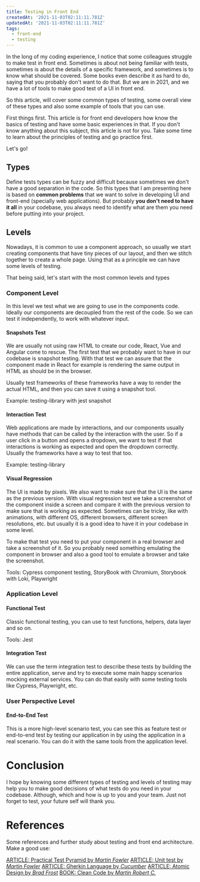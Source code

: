 ```yaml
---
title: Testing in Front End
createdAt: '2021-11-03T02:11:11.781Z'
updatedAt: '2021-11-03T02:11:11.781Z'
tags:
  - front-end
  - testing
---
```


In the long of my coding experience, I notice that some colleagues struggle to make test in front end. Sometimes is about not being familiar with tests, sometimes is about the details of a specific framework, and sometimes is to know what should be covered. Some books even describe it as hard to do, saying that you probably don't want to do that. But we are in 2021, and we have a lot of tools to make good test of a UI in front end.

So this article, will cover some common types of testing, some overall view of these types and also some example of tools that you can use.

First things first. This article is for front end developers how know the basics of testing and have some basic experiences in that. If you don't know anything about this subject, this article is not for you. Take some time to learn about the principles of testing and go practice first.

Let's go!

## Types
Define tests types can be fuzzy and difficult because sometimes we don't have a good separation in the code. So this types that I am presenting here is based on **common problems** that we want to solve in developing UI and front-end (specially web applications). But probably **you don't need to have it all** in your codebase, you always need to identify what are them you need before putting into your project.

## Levels
Nowadays, it is common to use a component approach, so usually we start creating components that have tiny pieces of our layout, and then we stitch together to create a whole page. Using that as a principle we can have some levels of testing.

That being said, let's start with the most common levels and types

### Component Level
In this level we test what we are going to use in the components code. Ideally our components are decoupled from the rest of the code. So we can test it independently, to work with whatever input.

#### Snapshots Test
We are usually not using raw HTML to create our code, React, Vue and Angular come to rescue. The first test that we probably want to have in our codebase is snapshot testing. With that test we can assure that the component made in React for example is rendering the same output in HTML as should be in the browser.

Usually test frameworks of these frameworks have a way to render the actual HTML, and then you can save it using a snapshot tool.

Example: testing-library with jest snapshot

#### Interaction Test
Web applications are made by interactions, and our components usually have methods that can be called by the interaction with the user. So if a user click in a button and opens a dropdown, we want to test if that interactions is working as expected and open the dropdown correctly. Usually the frameworks have a way to test that too.

Example: testing-library

#### Visual Regression
The UI is made by pixels. We also want to make sure that the UI is the same as the previous version. With visual regression test we take a screenshot of the component inside a screen and compare it with the previous version to make sure that is working as expected. Sometimes can be tricky, like with animations, with different OS, different browsers, different screen resolutions, etc. but usually it is a good idea to have it in your codebase in some level.

To make that test you need to put your component in a real browser and take a screenshot of it. So you probably need something emulating the component in browser and also a good tool to emulate a browser and take the screenshot.

Tools: Cypress component testing, StoryBook with Chromium, Storybook with Loki, Playwright

### Application Level
#### Functional Test
Classic functional testing, you can use to test functions, helpers, data layer and so on.

Tools: Jest

#### Integration Test
We can use the term integration test to describe these tests by building the entire application, serve and try to execute some main happy scenarios mocking external services. You can do that easily with some testing tools like Cypress, Playwright, etc.

### User Perspective Level
#### End-to-End Test
This is a more high-level scenario test, you can see this as feature test or end-to-end test by testing our application in by using the application in a real scenario. You can do it with the same tools from the application level.

# Conclusion
I hope by knowing some different types of testing and levels of testing may help you to make good decisions of what tests do you need in your codebase. Although, which and how is up to you and your team. Just not forget to test, your future self will thank you.

# References
Some references and further study about testing and front end architecture. Make a good use:

[ARTICLE: Practical Test Pyramid by *Martin Fowler*](https://martinfowler.com/articles/practical-test-pyramid.html)
[ARTICLE: Unit test by *Martin Fowler*](https://martinfowler.com/bliki/UnitTest.html)
[ARTICLE: Gherkin Language by *Cucumber*](https://cucumber.io/docs/gherkin/)
[ARTICLE: Atomic Design by *Brad Frost*](https://bradfrost.com/blog/post/atomic-web-design/)
[BOOK: Clean Code by *Martin Robert C.*](https://www.amazon.com.br/dp/B001GSTOAM/ref=dp-kindle-redirect?_encoding=UTF8&btkr=1)